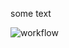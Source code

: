 some text

![workflow](https://github.com/<UserName>/<RepositoryName>/actions/workflows/main.yml/badge.svg)
